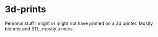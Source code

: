 # 3d-prints
Personal stuff I might or might not have printed on a 3d printer. Mostly blender and STL, mostly a mess.
